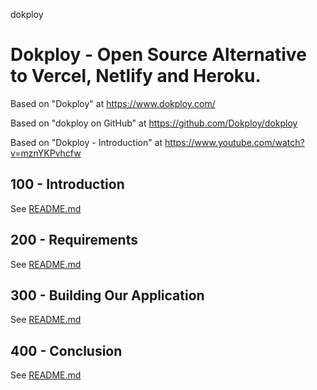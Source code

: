 dokploy
# Dokploy - Open Source Alternative to Vercel, Netlify and Heroku.

Based on "Dokploy" at https://www.dokploy.com/

Based on "dokploy on GitHub" at https://github.com/Dokploy/dokploy

Based on "Dokploy - Introduction" at https://www.youtube.com/watch?v=mznYKPvhcfw 

## 100 - Introduction

See [README.md](./100/README.md)

## 200 - Requirements

See [README.md](./200/README.md)

## 300 - Building Our Application

See [README.md](./300/README.md)

## 400 - Conclusion

See [README.md](./400/README.md)
